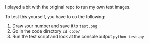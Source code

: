 I played a bit with the original repo to run my own test images.

To test this yourself, you have to do the following:
1. Draw your number and save it to `test.png`
2. Go in the code directory `cd code/`
3. Run the test script and look at the console output `python test.py`

